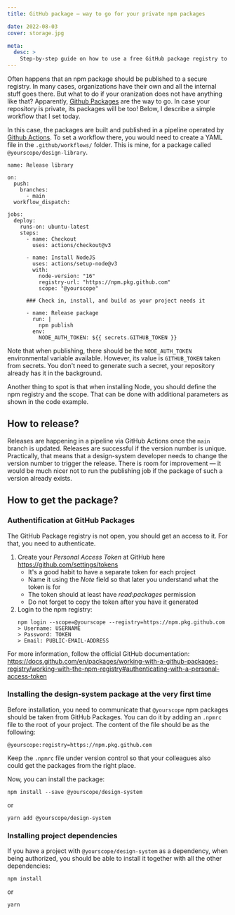 ```yaml
---
title: GitHub package — way to go for your private npm packages

date: 2022-08-03
cover: storage.jpg

meta:
  desc: >
    Step-by-step guide on how to use a free GitHub package registry to store private npm packages (often needed for he design systems). The article shows how to set up an automatic workflow for publishing and how to get the packages in use.
---
```


<div data-excerpt>

Often happens that an npm package should be published to a secure registry. In many cases, organizations have their own and all the internal stuff goes there. But what to do if your oranization does not have anything like that? Apparently, [Github Packages](https://docs.github.com/en/packages) are the way to go. In case your repository is private, its packages will be too! Below, I describe a simple workflow that I set today.

</div>

In this case, the packages are built and published in a pipeline operated by [Github Actions](https://github.com/features/actions). To set a workflow there, you would need to create a YAML file in the `.github/workflows/` folder. This is mine, for a package called `@yourscope/design-library`.

```
name: Release library

on:
  push:
    branches:
      - main
  workflow_dispatch:

jobs:
  deploy:
    runs-on: ubuntu-latest
    steps:
      - name: Checkout
        uses: actions/checkout@v3

      - name: Install NodeJS
        uses: actions/setup-node@v3
        with:
          node-version: "16"
          registry-url: "https://npm.pkg.github.com"
          scope: "@yourscope"

      ### Check in, install, and build as your project needs it

      - name: Release package
        run: |
          npm publish
        env:
          NODE_AUTH_TOKEN: ${{ secrets.GITHUB_TOKEN }}
```

Note that when publishing, there should be the `NODE_AUTH_TOKEN` environmental variable available. However, its value is `GITHUB_TOKEN` taken from secrets. You don't need to generate such a secret, your repository already has it in the background.

Another thing to spot is that when installing Node, you should define the npm registry and the scope. That can be done with additional parameters as shown in the code example.

## How to release?

Releases are happening in a pipeline via GitHub Actions once the `main` branch is updated. Releases are successful if the version number is unique. Practically, that means that a design-system developer needs to change the version number to trigger the release. There is room for improvement — it would be much nicer not to run the publishing job if the package of such a version already exists.

## How to get the package?

### Authentification at GitHub Packages

The GitHub Package registry is not open, you should get an access to it. For that, you need to authenticate.

1. Create your _Personal Access Token_ at GitHub here https://github.com/settings/tokens
   - It's a good habit to have a separate token for each project
   - Name it using the _Note_ field so that later you understand what the token is for
   - The token should at least have _read:packages_ permission
   - Do not forget to copy the token after you have it generated
2. Login to the npm registry:
   ```
   npm login --scope=@yourscope --registry=https://npm.pkg.github.com
   > Username: USERNAME
   > Password: TOKEN
   > Email: PUBLIC-EMAIL-ADDRESS
   ```

For more information, follow the official GitHub documentation: https://docs.github.com/en/packages/working-with-a-github-packages-registry/working-with-the-npm-registry#authenticating-with-a-personal-access-token

### Installing the design-system package at the very first time

Before installation, you need to communicate that `@yourscope` npm packages should
be taken from GitHub Packages. You can do it by adding an `.npmrc` file to the root of your project. The content of the file should be as the following:

```
@yourscope:registry=https://npm.pkg.github.com
```

Keep the `.npmrc` file under version control so that your colleagues also could get the packages from the right place.

Now, you can install the package:

```
npm install --save @yourscope/design-system
```

or

```
yarn add @yourscope/design-system
```

### Installing project dependencies

If you have a project with `@yourscope/design-system` as a dependency, when being authorized, you should be able to install it together with all the other dependencies:

```
npm install
```

or

```
yarn
```
